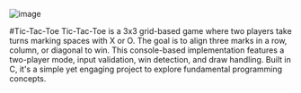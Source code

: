 ![image](https://github.com/user-attachments/assets/bddfc874-0e59-46ee-a2fb-bf2bceefe603)

#Tic-Tac-Toe
Tic-Tac-Toe is a 3x3 grid-based game where two players take turns marking spaces with X or O. The goal is to align three marks in a row, column, or diagonal to win.
This console-based implementation features a two-player mode, input validation, win detection, and draw handling.
Built in C, it's a simple yet engaging project to explore fundamental programming concepts.

